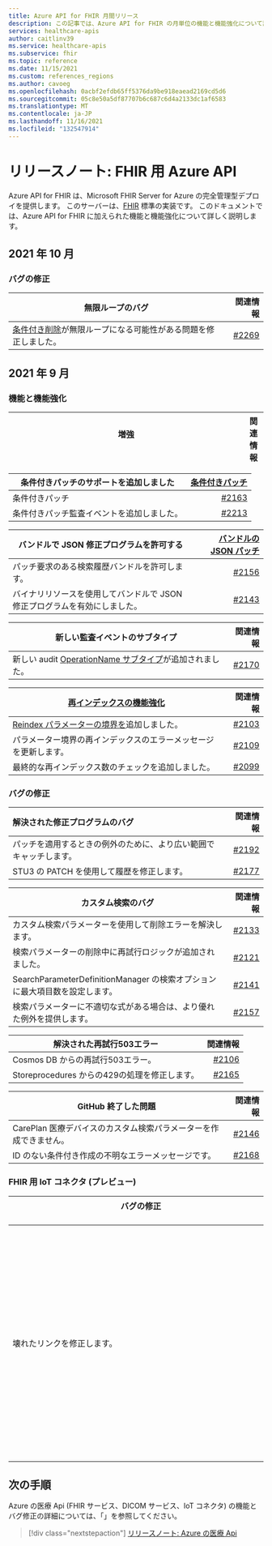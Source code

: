 ```yaml
---
title: Azure API for FHIR 月間リリース
description: この記事では、Azure API for FHIR の月単位の機能と機能強化について詳しく説明します。
services: healthcare-apis
author: caitlinv39
ms.service: healthcare-apis
ms.subservice: fhir
ms.topic: reference
ms.date: 11/15/2021
ms.custom: references_regions
ms.author: cavoeg
ms.openlocfilehash: 0acbf2efdb65ff5376da9be918eaead2169cd5d6
ms.sourcegitcommit: 05c8e50a5df87707b6c687c6d4a2133dc1af6583
ms.translationtype: MT
ms.contentlocale: ja-JP
ms.lasthandoff: 11/16/2021
ms.locfileid: "132547914"
---
```

# <a name="release-notes-azure-api-for-fhir"></a>リリースノート: FHIR 用 Azure API

Azure API for FHIR は、Microsoft FHIR Server for Azure の完全管理型デプロイを提供します。 このサーバーは、[FHIR](https://hl7.org/fhir) 標準の実装です。 このドキュメントでは、Azure API for FHIR に加えられた機能と機能強化について詳しく説明します。


## <a name="october-2021"></a>2021 年 10 月

### <a name="bug-fixes"></a>**バグの修正**

| 無限ループのバグ | 関連情報          |
| ----------------- | ----------------------------: |
|[条件付き削除](./././../azure-api-for-fhir/fhir-rest-api-capabilities.md#conditional-delete)が無限ループになる可能性がある問題を修正しました。 | [#2269](https://github.com/microsoft/fhir-server/pull/2269) |

## <a name="september-2021"></a>2021 年 9 月 

### <a name="features-and-enhancements"></a>**機能と機能強化**

|増強 &nbsp;&nbsp;&nbsp;&nbsp;&nbsp;&nbsp;&nbsp;&nbsp;&nbsp;&nbsp;&nbsp;&nbsp;&nbsp;&nbsp;&nbsp;&nbsp;&nbsp;&nbsp;&nbsp;&nbsp;&nbsp;&nbsp;&nbsp;&nbsp;&nbsp;&nbsp;&nbsp;&nbsp;&nbsp;&nbsp;&nbsp;&nbsp;&nbsp;&nbsp;&nbsp;&nbsp;&nbsp;&nbsp;&nbsp;&nbsp;&nbsp;&nbsp;&nbsp;&nbsp;&nbsp;&nbsp;&nbsp;&nbsp;&nbsp;&nbsp;&nbsp;&nbsp;&nbsp;&nbsp;&nbsp;&nbsp;&nbsp;&nbsp;&nbsp;&nbsp;&nbsp;&nbsp;&nbsp;&nbsp;&nbsp;&nbsp;&nbsp;&nbsp;&nbsp;&nbsp;&nbsp;&nbsp;&nbsp;&nbsp;&nbsp;&nbsp;&nbsp;&nbsp;&nbsp;&nbsp;&nbsp;&nbsp;&nbsp;&nbsp;&nbsp;&nbsp;&nbsp;&nbsp;&nbsp;&nbsp;&nbsp;&nbsp;&nbsp;&nbsp;&nbsp;&nbsp;&nbsp;&nbsp;&nbsp;&nbsp;&nbsp;&nbsp;&nbsp; |関連情報 |
|------------------- | --------------- |

|条件付きパッチのサポートを追加しました | [条件付きパッチ](././../azure-api-for-fhir/fhir-rest-api-capabilities.md#patch-and-conditional-patch)|
| ----------------------------------- | ------: |
|条件付きパッチ |[#2163](https://github.com/microsoft/fhir-server/pull/2163) |
|条件付きパッチ監査イベントを追加しました。 |[#2213](https://github.com/microsoft/fhir-server/pull/2213) |

|バンドルで JSON 修正プログラムを許可する | [バンドルの JSON パッチ](././../azure-api-for-fhir/fhir-rest-api-capabilities.md#patch-in-bundles)|
| ----------------------------------- | ------: |
|パッチ要求のある検索履歴バンドルを許可します。 |[#2156](https://github.com/microsoft/fhir-server/pull/2156) | 
|バイナリリソースを使用してバンドルで JSON 修正プログラムを有効にしました。 |[#2143](https://github.com/microsoft/fhir-server/pull/2143) |

|新しい監査イベントのサブタイプ |関連情報 |
| ----------------------------------- | ---------------: |
|新しい audit [OperationName サブタイプ](././../azure-api-for-fhir/enable-diagnostic-logging.md#audit-log-details)が追加されました。| [#2170](https://github.com/microsoft/fhir-server/pull/2170) |

|[再インデックスの機能強化](how-to-run-a-reindex.md) |関連情報 |
| ----------------------------------- | ---------------: |
|[Reindex パラメーターの境界を](how-to-run-a-reindex.md)追加しました。 |[#2103](https://github.com/microsoft/fhir-server/pull/2103)|
|パラメーター境界の再インデックスのエラーメッセージを更新します。 |[#2109](https://github.com/microsoft/fhir-server/pull/2109)|
|最終的な再インデックス数のチェックを追加しました。 |[#2099](https://github.com/microsoft/fhir-server/pull/2099)|


### <a name="bug-fixes"></a>**バグの修正**

|解決された修正プログラムのバグ |関連情報 |
| :----------------------------------- | ---------------: |
|パッチを適用するときの例外のために、より広い範囲でキャッチします。 |[#2192](https://github.com/microsoft/fhir-server/pull/2192)|
|STU3 の PATCH を使用して履歴を修正します。| [#2177](https://github.com/microsoft/fhir-server/pull/2177)|

|カスタム検索のバグ |関連情報 |
| ----------------------------------- | ---------------: |
|カスタム検索パラメーターを使用して削除エラーを解決します。 | [#2133](https://github.com/microsoft/fhir-server/pull/2133)|
|検索パラメーターの削除中に再試行ロジックが追加されました。 | [#2121](https://github.com/microsoft/fhir-server/pull/2121)|
|SearchParameterDefinitionManager の検索オプションに最大項目数を設定します。 | [#2141](https://github.com/microsoft/fhir-server/pull/2141)|
|検索パラメーターに不適切な式がある場合は、より優れた例外を提供します。 |[#2157](https://github.com/microsoft/fhir-server/pull/2157)|

|解決された再試行503エラー |関連情報 |
| ----------------------------------- | ---------------: |
|Cosmos DB からの再試行503エラー。 |[#2106](https://github.com/microsoft/fhir-server/pull/2106)|
|Storeprocedures からの429の処理を修正します。 |[#2165](https://github.com/microsoft/fhir-server/pull/2165)|

|GitHub 終了した問題 |関連情報 |
| ----------------------------------- | ---------------: |
|CarePlan 医療デバイスのカスタム検索パラメーターを作成できません。 |[#2146](https://github.com/microsoft/fhir-server/issues/2146) |
|ID のない条件付き作成の不明なエラーメッセージです。 | [#2168](https://github.com/microsoft/fhir-server/issues/2168)|

### <a name="iot-connector-for-fhir-preview"></a>FHIR 用 IoT コネクタ (プレビュー)

|バグの修正 &nbsp;&nbsp;&nbsp;&nbsp;&nbsp;&nbsp;&nbsp;&nbsp;&nbsp;&nbsp;&nbsp;&nbsp;&nbsp;&nbsp;&nbsp;&nbsp;&nbsp;&nbsp;&nbsp;&nbsp;&nbsp;&nbsp;&nbsp;&nbsp;&nbsp;&nbsp;&nbsp;&nbsp;&nbsp;&nbsp;&nbsp;&nbsp;&nbsp;&nbsp;&nbsp;&nbsp;&nbsp;&nbsp;&nbsp;&nbsp;&nbsp;&nbsp;&nbsp;&nbsp;&nbsp;&nbsp;&nbsp;&nbsp;&nbsp;&nbsp;&nbsp;&nbsp;&nbsp;&nbsp;&nbsp;&nbsp;&nbsp;&nbsp;&nbsp;&nbsp;&nbsp;&nbsp;&nbsp;&nbsp;&nbsp;&nbsp;&nbsp;&nbsp;&nbsp;&nbsp;&nbsp;&nbsp;&nbsp;&nbsp;&nbsp;&nbsp;&nbsp;&nbsp;&nbsp;&nbsp;&nbsp;&nbsp;&nbsp;&nbsp;&nbsp;&nbsp;&nbsp;&nbsp;&nbsp;&nbsp;&nbsp;&nbsp;&nbsp;&nbsp;&nbsp;&nbsp;&nbsp;&nbsp;&nbsp;&nbsp;&nbsp;&nbsp;&nbsp;&nbsp;&nbsp;&nbsp;&nbsp;&nbsp;&nbsp;&nbsp;&nbsp;&nbsp;&nbsp;&nbsp;&nbsp;&nbsp;&nbsp;&nbsp;|関連情報 |
| ----------------------------------- | ---------------: |
|壊れたリンクを修正します。| Azure API for FHIR ポータルの IoT コネクタ Azure ドキュメントへのリンクが更新されました。 |

## <a name="next-steps"></a>次の手順

Azure の医療 Api (FHIR サービス、DICOM サービス、IoT コネクタ) の機能とバグ修正の詳細については、「」を参照してください。

>[!div class="nextstepaction"]
>[リリースノート: Azure の医療 Api](../release-notes.md)
